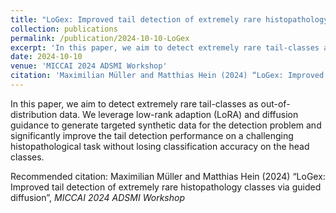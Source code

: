 ```yaml
---
title: "LoGex: Improved tail detection of extremely rare histopathology classes via guided diffusion"
collection: publications
permalink: /publication/2024-10-10-LoGex
excerpt: 'In this paper, we aim to detect extremely rare tail-classes as out-of-distribution data. We leverage low-rank adaption (LoRA) and diffusion guidance to generate targeted synthetic data for the detection problem and significantly improve the tail detection performance on a challenging histopathological task without losing classification accuracy on the head classes.'
date: 2024-10-10
venue: 'MICCAI 2024 ADSMI Workshop'
citation: 'Maximilian Müller and Matthias Hein (2024) “LoGex: Improved tail detection of extremely rare histopathology classes via guided diffusion”,   <i> MICCAI 2024 ADSMI Workshop</i>'
---
```

In this paper, we aim to detect extremely rare tail-classes as out-of-distribution data. We leverage low-rank adaption (LoRA) and diffusion guidance to generate targeted synthetic data for the detection problem and significantly improve the tail detection performance on a challenging histopathological task without losing classification accuracy on the head classes.

Recommended citation: Maximilian Müller and Matthias Hein (2024) “LoGex: Improved tail detection of extremely rare histopathology classes via guided diffusion”,   <i> MICCAI 2024 ADSMI Workshop</i>
